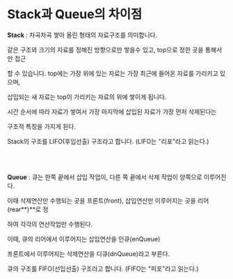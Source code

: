 Stack과 Queue의 차이점
====================


**Stack** : 차곡차곡 쌓아 올린 형태의 자료구조를 의미합니다.

같은 구조와 크기의 자료를 정해진 방향으로만 쌓을수 있고, top으로 정한 곳을 통해서만 접근

할 수 있습니다.  top에는 가장 위에 있는 자료는 가장 최근에 들어온 자료를 가리키고 있으며,

삽입되는 새 자료는 top이 가리키는 자료의 위에 쌓이게 됩니다. 

시간 순서에 따라 자료가 쌓여서 가장 마지막에 삽입된 자료가 가장 먼저 삭제된다는

구조적 특징을 가지게 된다. 

Stack의 구조를 LIFO(후입선출) 구조라고 합니다. (LIFO는 "리포"라고 읽는다.)

<br/><br/>

**Queue** : 큐는 한쪽 끝에서 삽입 작업이, 다른 쪽 끝에서 삭제 작업이 양쪽으로 이루어진다.

이때 삭제연산만 수행되는 곳을 프론트(front), 삽입연산만 이루어지는 곳을 리어(rear**)**로 정

하여 각각의 연산작업만 수행된다. 

이때, 큐의 리어에서 이루어지는 삽입연산을 인큐(enQueue)

프론트에서 이루어지는 삭제연산을 디큐(dnQueue)라고 부른다.

큐의 구조를 FIFO(선입선출) 구조라고 합니다. (FIFO는 "피포"라고 읽는다.)


